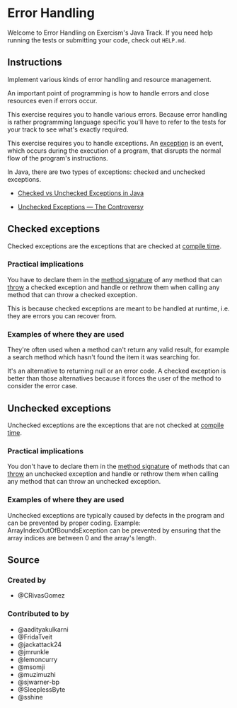 # Error Handling

Welcome to Error Handling on Exercism's Java Track.
If you need help running the tests or submitting your code, check out `HELP.md`.

## Instructions

Implement various kinds of error handling and resource management.

An important point of programming is how to handle errors and close resources even if errors occur.

This exercise requires you to handle various errors.
Because error handling is rather programming language specific you'll have to refer to the tests for your track to see what's exactly required.

This exercise requires you to handle exceptions. An [exception](https://docs.oracle.com/javase/tutorial/essential/exceptions/definition.html) is an event, which occurs during the execution of a program, that disrupts the normal flow of the program's instructions.

In Java, there are two types of exceptions: checked and unchecked exceptions.

- [Checked vs Unchecked Exceptions in Java](https://www.geeksforgeeks.org/checked-vs-unchecked-exceptions-in-java/)

- [Unchecked Exceptions — The Controversy](https://docs.oracle.com/javase/tutorial/essential/exceptions/runtime.html)

## Checked exceptions

Checked exceptions are the exceptions that are checked at [compile time](https://en.wikipedia.org/wiki/Compile_time).

### Practical implications

You have to declare them in the [method signature](https://docs.oracle.com/javase/tutorial/java/javaOO/methods.html) of any method that can [throw](https://docs.oracle.com/javase/tutorial/essential/exceptions/throwing.html) a checked exception and handle or rethrow them when calling any method that can throw a checked exception.

This is because checked exceptions are meant to be handled at runtime, i.e. they are errors you can recover from.

### Examples of where they are used

They're often used when a method can't return any valid result, for example a search method which hasn't found the item it was searching for.

It's an alternative to returning null or an error code. A checked exception is better than those alternatives because it forces the user of the method to consider the error case.

## Unchecked exceptions

Unchecked exceptions are the exceptions that are not checked at [compile time](https://en.wikipedia.org/wiki/Compile_time).

### Practical implications

You don't have to declare them in the [method signature](https://docs.oracle.com/javase/tutorial/java/javaOO/methods.html) of methods that can [throw](https://docs.oracle.com/javase/tutorial/essential/exceptions/throwing.html) an unchecked exception and handle or rethrow them when calling any method that can throw an unchecked exception.

### Examples of where they are used

Unchecked exceptions are typically caused by defects in the program and can be prevented by proper coding. Example: ArrayIndexOutOfBoundsException can be prevented by ensuring that the array indices are between 0 and the array's length.

## Source

### Created by

- @CRivasGomez

### Contributed to by

- @aadityakulkarni
- @FridaTveit
- @jackattack24
- @jmrunkle
- @lemoncurry
- @msomji
- @muzimuzhi
- @sjwarner-bp
- @SleeplessByte
- @sshine